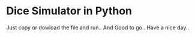 # Dice Simulator in Python

Just copy or dowload the file and run.. 
And Good to go..
Have a nice day..
